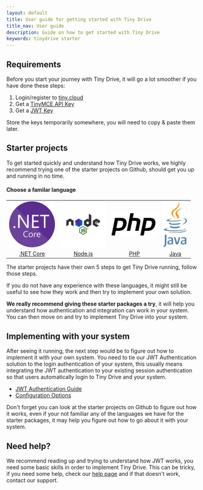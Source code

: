 ```yaml
---
layout: default
title: User guide for getting started with Tiny Drive
title_nav: User guide
description: Guide on how to get started with Tiny Drive
keywords: tinydrive starter
---
```


## Requirements
Before you start your journey with Tiny Drive, it will go a lot smoother if you have done these steps:
1. Login/register to [tiny.cloud](https://apps.tiny.cloud/my-account/)
2. Get a [TinyMCE API Key](https://apps.tiny.cloud/my-account/key-manager/)
3. Get a [JWT Key](https://apps.tiny.cloud/my-account/jwt-key-manager/)

Store the keys temporarily somewhere, you will need to copy & paste them later.

## Starter projects

To get started quickly and understand how Tiny Drive works, we highly recommend trying one of the starter projects on Github, should get you up and running in no time.

#### Choose a familar language

<table style="text-align: center">
    <tbody>
        <tr>
            <td><a href="https://github.com/tinymce/tinydrive-dotnet-mvc-starter"><img src="/images/netcore.svg" width="120"></a></td>
            <td><a href="https://github.com/tinymce/tinydrive-nodejs-starter"><img src="/images/nodejs.svg"  width="120"></a></td>
            <td><a href="https://github.com/tinymce/tinydrive-php-starter"><img src="/images/php.svg"  width="120"></a></td>
            <td><a href="https://github.com/tinymce/tinydrive-java-spring-starter"><img src="/images/java.png" height="120"></a></td>
        </tr>
        <tr>
            <td><a href="https://github.com/tinymce/tinydrive-dotnet-mvc-starter">.NET Core</a></td>
            <td><a href="https://github.com/tinymce/tinydrive-nodejs-starter">Node.js</a></td>
            <td><a href="https://github.com/tinymce/tinydrive-php-starter">PHP</a></td>
            <td><a href="https://github.com/tinymce/tinydrive-java-spring-starter">Java</a></td>
        </tr>
    </tbody>
</table>

The starter projects have their own 5 steps to get Tiny Drive running, follow those steps.

If you do not have any experience with these languages, it might still be useful to see how they work and then try to implement your own solution.

**We really recommend giving these starter packages a try**, it will help you understand how authentication and integration can work in your system. You can then move on and try to implement Tiny Drive into your system.

## Implementing with your system

After seeing it running, the next step would be to figure out how to implement it with your own system. You need to tie our JWT Authentication solution to the login authentication of your system, this usually means integrating the JWT authentication to your existing session authentication so that users automatically login to Tiny Drive and your system.

- [JWT Authentication Guide]({{site.baseurl}}/tinydrive/jwt-authentication/) 
- [Configuration Options]({{site.baseurl}}/tinydrive/configuration/)

Don't forget you can look at the starter projects on Github to figure out how it works, even if your not familiar any of the languages we have for the starter packages, it may help you figure out how to go about it with your system.

## Need help? ##

We recommend reading up and trying to understand how JWT works, you need some basic skills in order to implement Tiny Drive. This can be tricky, if you need some help, check our [help page](/tinydrive/get-help/) and if that doesn't work, contact our support.